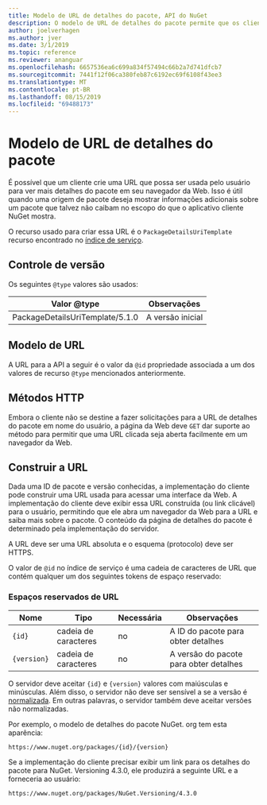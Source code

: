 ```yaml
---
title: Modelo de URL de detalhes do pacote, API do NuGet
description: O modelo de URL de detalhes do pacote permite que os clientes exibam em sua interface do usuário um link da Web para mais detalhes do pacote
author: joelverhagen
ms.author: jver
ms.date: 3/1/2019
ms.topic: reference
ms.reviewer: ananguar
ms.openlocfilehash: 6657536ea6c699a834f57494c66b2a7d741dfcb7
ms.sourcegitcommit: 7441f12f06ca380feb87c6192ec69f6108f43ee3
ms.translationtype: MT
ms.contentlocale: pt-BR
ms.lasthandoff: 08/15/2019
ms.locfileid: "69488173"
---
```

# <a name="package-details-url-template"></a>Modelo de URL de detalhes do pacote

É possível que um cliente crie uma URL que possa ser usada pelo usuário para ver mais detalhes do pacote em seu navegador da Web. Isso é útil quando uma origem de pacote deseja mostrar informações adicionais sobre um pacote que talvez não caibam no escopo do que o aplicativo cliente NuGet mostra.

O recurso usado para criar essa URL é o `PackageDetailsUriTemplate` recurso encontrado no [índice de serviço](service-index.md).

## <a name="versioning"></a>Controle de versão

Os seguintes `@type` valores são usados:

Valor @type                     | Observações
------------------------------- | -----
PackageDetailsUriTemplate/5.1.0 | A versão inicial

## <a name="url-template"></a>Modelo de URL

A URL para a API a seguir é o valor da `@id` propriedade associada a um dos valores de recurso `@type` mencionados anteriormente.

## <a name="http-methods"></a>Métodos HTTP

Embora o cliente não se destine a fazer solicitações para a URL de detalhes do pacote em nome do usuário, a página da Web deve `GET` dar suporte ao método para permitir que uma URL clicada seja aberta facilmente em um navegador da Web.

## <a name="construct-the-url"></a>Construir a URL

Dada uma ID de pacote e versão conhecidas, a implementação do cliente pode construir uma URL usada para acessar uma interface da Web. A implementação do cliente deve exibir essa URL construída (ou link clicável) para o usuário, permitindo que ele abra um navegador da Web para a URL e saiba mais sobre o pacote. O conteúdo da página de detalhes do pacote é determinado pela implementação do servidor.

A URL deve ser uma URL absoluta e o esquema (protocolo) deve ser HTTPS.

O valor de `@id` no índice de serviço é uma cadeia de caracteres de URL que contém qualquer um dos seguintes tokens de espaço reservado:

### <a name="url-placeholders"></a>Espaços reservados de URL

Nome        | Tipo    | Necessária | Observações
----------- | ------- | -------- | -----
`{id}`      | cadeia de caracteres  | no       | A ID do pacote para obter detalhes
`{version}` | cadeia de caracteres  | no       | A versão do pacote para obter detalhes

O servidor deve aceitar `{id}` e `{version}` valores com maiúsculas e minúsculas. Além disso, o servidor não deve ser sensível a se a versão é [normalizada](https://docs.microsoft.com/en-us/nuget/concepts/package-versioning#normalized-version-numbers). Em outras palavras, o servidor também deve aceitar versões não normalizadas.

Por exemplo, o modelo de detalhes do pacote NuGet. org tem esta aparência:

    https://www.nuget.org/packages/{id}/{version}

Se a implementação do cliente precisar exibir um link para os detalhes do pacote para NuGet. Versioning 4.3.0, ele produzirá a seguinte URL e a forneceria ao usuário:

    https://www.nuget.org/packages/NuGet.Versioning/4.3.0
